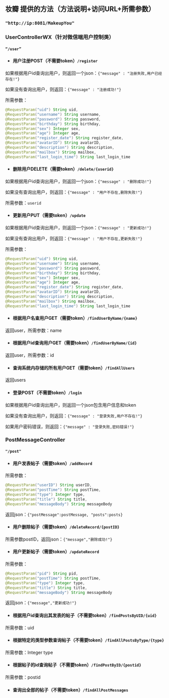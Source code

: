 ## 妆瓣 提供的方法（方法说明+访问URL+所需参数）

### `"http://ip:8081/MakeupYou"`

### UserControllerWX（针对微信端用户控制类）

#### `“/user”`

- #### 用户注册POST（不需要token）`/register`

如果根据用户id查询出用户，则返回一个json：`{"message" : "注册失败,用户已经存在!"}`

如果没有查询出用户，则返回：`{"message" : "注册成功!"}`

所需参数：

```java
@RequestParam("uid") String uid,
@RequestParam("username") String username,
@RequestParam("password") String password,
@RequestParam("birthday") String birthday,
@RequestParam("sex") Integer sex,
@RequestParam("age") Integer age,
@RequestParam("register_date") String register_date,
@RequestParam("avatarID") String avatarID,
@RequestParam("description") String description,
@RequestParam("mailbox") String mailbox,
@RequestParam("last_login_time") String last_login_time
```

- #### 删除用户DELETE（需要token）`/delete/{userid}`

如果根据用户id查询出用户，则返回一个json：`{"message" : "删除成功!"}`

如果没有查询出用户，则返回：`{"message" : "用户不存在,删除失败!"}`

所需参数：`userid`

- #### 更新用户PUT（需要token）`/update`

如果根据用户id查询出用户，则返回一个json：`{"message" : "更新成功!"}`

如果没有查询出用户，则返回：`{"message" : "用户不存在,更新失败!"}`

所需参数：

```java
@RequestParam("uid") String uid,
@RequestParam("username") String username,
@RequestParam("password") String password,
@RequestParam("birthday") String birthday,
@RequestParam("sex") Integer sex,
@RequestParam("age") Integer age,
@RequestParam("register_date") String register_date,
@RequestParam("avatarID") String avatarID,
@RequestParam("description") String description,
@RequestParam("mailbox") String mailbox,
@RequestParam("last_login_time") String last_login_time
```

- #### 根据用户名查用户GET（需要token）`/findUserByName/{name}`

返回user，所需参数：name

- #### 根据用户id查询用户GET（需要token）`/findUserByName/{id}`

返回user，所需参数：id

- #### 查询系统内存储的所有用户GET（需要token）`/findAllUsers`

返回users

- #### 登录POST（不需要token）`/login`

如果根据用户id查询出用户，则返回一个json包含用户信息和token

如果没有查询出用户，则返回：`{"message" : "登录失败,用户不存在!"}`

如果用户密码错误，则返回：`{"message" : "登录失败,密码错误!"}`

### PostMessageController

#### `"/post"`

- #### 用户发表帖子（需要token）`/addRecord`

所需参数：

```java
@RequestParam("userID") String userID,
@RequestParam("postTime") String postTime,
@RequestParam("type") Integer type,
@RequestParam("title") String title,
@RequestParam("messageBody") String messageBody
```

返回json：`{"postMessage":postMessage, "posts":posts}`

- #### 用户删除帖子（需要token）`/deleteRecord/{postID}`

所需参数postID，返回json：`{"message","删除成功!"}`

- #### 用户更新帖子（需要token）`/updateRecord`

所需参数：

```java
@RequestParam("pid") String pid,
@RequestParam("postTime") String postTime,
@RequestParam("type") Integer type,
@RequestParam("title") String title,
@RequestParam("messageBody") String messageBody
```

返回json：`{"message","更新成功!"}`

- #### 根据用户id查询出其发表的帖子（不需要token）`/findPostsByUID/{uid}`

所需参数：uid

- #### 根据特定的类型参数查询帖子（不需要token）`/findAllPostsByType/{type}`

所需参数：Integer type

- #### 根据帖子的id查询帖子（不需要token）`/findPostByID/{postid}`

所需参数：postid

- #### 查询出全部的帖子（不需要token）`/findAllPostMessages`